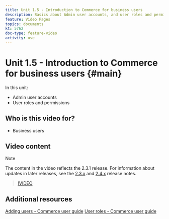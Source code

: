 ```yaml
---
title: Unit 1.5 - Introduction to Commerce for business users
description: Basics about Admin user accounts, and user roles and permissions
feature: Video Pages
topics: documents
kt: 5762
doc-type: feature-video
activity: use
---
```


# Unit 1.5 - Introduction to Commerce for business users {#main}

In this unit:

- Admin user accounts
- User roles and permissions

## Who is this video for?

- Business users

## Video content

>[!NOTE]
>
>The content in the video reflects the 2.3.1 release. For information about updates in later releases, see the [ 2.3.x](https://devdocs.magento.com/guides/v2.3/release-notes/bk-release-notes.html) and [2.4.x](https://devdocs.magento.com/guides/v2.4/release-notes/bk-release-notes.html) release notes.

>[!VIDEO](https://video.tv.adobe.com/v/35947?quality=12&learn=on)

## Additional resources

[Adding users - Commerce user guide](https://docs.magento.com/user-guide/system/permissions-users-all.html)
[User roles - Commerce user guide](https://docs.magento.com/user-guide/system/permissions-user-roles.html)
